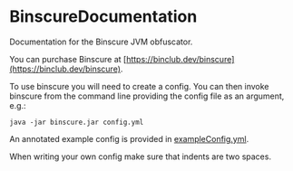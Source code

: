 # BinscureDocumentation
Documentation for the Binscure JVM obfuscator.

You can purchase Binscure at [https://binclub.dev/binscure](https://binclub.dev/binscure).

To use binscure you will need to create a config. You can then invoke binscure from the command line providing the config file as an argument, e.g.:
```
java -jar binscure.jar config.yml
```

An annotated example config is provided in [exampleConfig.yml](exampleConfig.yml). 

When writing your own config make sure that indents are two spaces.
